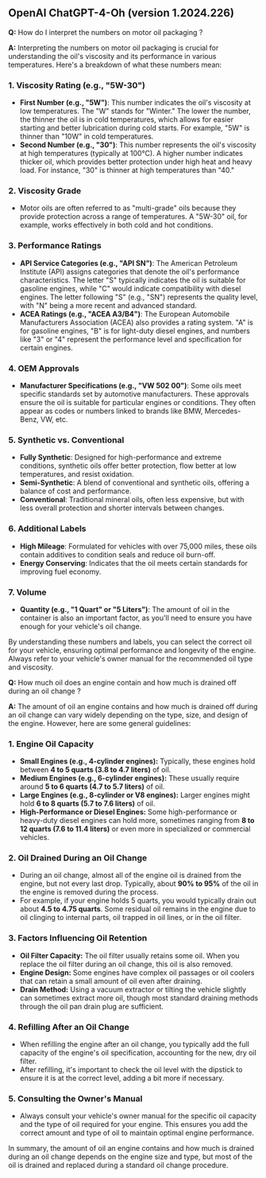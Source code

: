 
## OpenAI ChatGPT-4-Oh (version 1.2024.226)

**Q:** How do I interpret the numbers on motor oil packaging ?

**A:** Interpreting the numbers on motor oil packaging is crucial for understanding the oil's viscosity and its performance in various temperatures. Here's a breakdown of what these numbers mean:

### 1. **Viscosity Rating (e.g., "5W-30")**
   - **First Number (e.g., "5W")**: This number indicates the oil's viscosity at low temperatures. The "W" stands for "Winter." The lower the number, the thinner the oil is in cold temperatures, which allows for easier starting and better lubrication during cold starts. For example, "5W" is thinner than "10W" in cold temperatures.
   - **Second Number (e.g., "30")**: This number represents the oil's viscosity at high temperatures (typically at 100°C). A higher number indicates thicker oil, which provides better protection under high heat and heavy load. For instance, "30" is thinner at high temperatures than "40."

### 2. **Viscosity Grade**
   - Motor oils are often referred to as "multi-grade" oils because they provide protection across a range of temperatures. A "5W-30" oil, for example, works effectively in both cold and hot conditions.

### 3. **Performance Ratings**
   - **API Service Categories (e.g., "API SN")**: The American Petroleum Institute (API) assigns categories that denote the oil's performance characteristics. The letter "S" typically indicates the oil is suitable for gasoline engines, while "C" would indicate compatibility with diesel engines. The letter following "S" (e.g., "SN") represents the quality level, with "N" being a more recent and advanced standard.
   - **ACEA Ratings (e.g., "ACEA A3/B4")**: The European Automobile Manufacturers Association (ACEA) also provides a rating system. "A" is for gasoline engines, "B" is for light-duty diesel engines, and numbers like "3" or "4" represent the performance level and specification for certain engines.

### 4. **OEM Approvals**
   - **Manufacturer Specifications (e.g., "VW 502 00")**: Some oils meet specific standards set by automotive manufacturers. These approvals ensure the oil is suitable for particular engines or conditions. They often appear as codes or numbers linked to brands like BMW, Mercedes-Benz, VW, etc.

### 5. **Synthetic vs. Conventional**
   - **Fully Synthetic**: Designed for high-performance and extreme conditions, synthetic oils offer better protection, flow better at low temperatures, and resist oxidation.
   - **Semi-Synthetic**: A blend of conventional and synthetic oils, offering a balance of cost and performance.
   - **Conventional**: Traditional mineral oils, often less expensive, but with less overall protection and shorter intervals between changes.

### 6. **Additional Labels**
   - **High Mileage**: Formulated for vehicles with over 75,000 miles, these oils contain additives to condition seals and reduce oil burn-off.
   - **Energy Conserving**: Indicates that the oil meets certain standards for improving fuel economy.

### 7. **Volume**
   - **Quantity (e.g., "1 Quart" or "5 Liters")**: The amount of oil in the container is also an important factor, as you'll need to ensure you have enough for your vehicle's oil change.

By understanding these numbers and labels, you can select the correct oil for your vehicle, ensuring optimal performance and longevity of the engine. Always refer to your vehicle's owner manual for the recommended oil type and viscosity.

**Q:** How much oil does an engine contain and how much is drained off during an oil change ?

**A:** The amount of oil an engine contains and how much is drained off during an oil change can vary widely depending on the type, size, and design of the engine. However, here are some general guidelines:

### 1. **Engine Oil Capacity**
   - **Small Engines (e.g., 4-cylinder engines):** Typically, these engines hold between **4 to 5 quarts (3.8 to 4.7 liters)** of oil.
   - **Medium Engines (e.g., 6-cylinder engines):** These usually require around **5 to 6 quarts (4.7 to 5.7 liters)** of oil.
   - **Large Engines (e.g., 8-cylinder or V8 engines):** Larger engines might hold **6 to 8 quarts (5.7 to 7.6 liters)** of oil.
   - **High-Performance or Diesel Engines:** Some high-performance or heavy-duty diesel engines can hold more, sometimes ranging from **8 to 12 quarts (7.6 to 11.4 liters)** or even more in specialized or commercial vehicles.

### 2. **Oil Drained During an Oil Change**
   - During an oil change, almost all of the engine oil is drained from the engine, but not every last drop. Typically, about **90% to 95%** of the oil in the engine is removed during the process.
   - For example, if your engine holds 5 quarts, you would typically drain out about **4.5 to 4.75 quarts**. Some residual oil remains in the engine due to oil clinging to internal parts, oil trapped in oil lines, or in the oil filter.

### 3. **Factors Influencing Oil Retention**
   - **Oil Filter Capacity:** The oil filter usually retains some oil. When you replace the oil filter during an oil change, this oil is also removed.
   - **Engine Design:** Some engines have complex oil passages or oil coolers that can retain a small amount of oil even after draining.
   - **Drain Method:** Using a vacuum extractor or tilting the vehicle slightly can sometimes extract more oil, though most standard draining methods through the oil pan drain plug are sufficient.

### 4. **Refilling After an Oil Change**
   - When refilling the engine after an oil change, you typically add the full capacity of the engine's oil specification, accounting for the new, dry oil filter.
   - After refilling, it's important to check the oil level with the dipstick to ensure it is at the correct level, adding a bit more if necessary.

### 5. **Consulting the Owner's Manual**
   - Always consult your vehicle's owner manual for the specific oil capacity and the type of oil required for your engine. This ensures you add the correct amount and type of oil to maintain optimal engine performance.

In summary, the amount of oil an engine contains and how much is drained during an oil change depends on the engine size and type, but most of the oil is drained and replaced during a standard oil change procedure.
